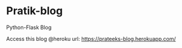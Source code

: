 # Pratik-blog
Python-Flask Blog

Access this blog @heroku url: https://prateeks-blog.herokuapp.com/
